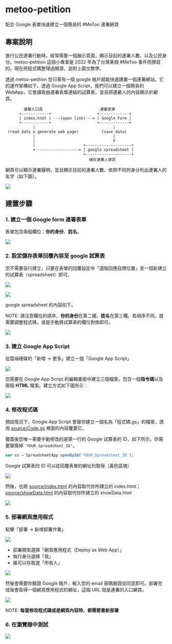 # metoo-petition

配合 Google 表單快速建立一個簡易的 #MeToo 連署網頁


## 專案說明

進行公民連署行動時，經常需要一個展示頁面，顯示目前的連署人數、以及公民身分。metoo-petition 這個小專案是 2022 年為了台灣某個 #MeToo 事件而撰寫的。現在把程式碼整理過開源，並附上圖文教學。

透過 metoo-petition 您只需有一個 google 帳戶就能快速建置一個連署網站。它的運作架構如下。透過 Google App Script，我們可以建立一個簡易的 WebApp，它會讀取由連署表單連結的試算表，並且把連暑人的內容顯示於網頁。

```
        連署入口頁                         連署表單
      +------------+                    +-------------+
      | index.html | ---(open link)---> | Google Form |
      +------------+                    +-------------+
            |                                  |
 (read data & generate web page)          (save data)
            |                                  |
            |                                  V
            |                     +--------------------+
            +-------------------> | google spreadsheet |
                                  +--------------------+
　　　　　　　　　　　　　　　　　　　　　　儲存連署人資訊
```

網頁可以顯示連署聲明，並且顯示目前的連署人數、依照不同的身分列出連署人的名字（如下圖）。

![](images/web-app-page.png)


## 建置步驟

### 1. 建立一個 Google form 連署表單

表單包含兩個欄位：**你的身份**、**姓名**。 

![](images/google-form-design.png)

### 2. 設定儲存表單回覆內容至 google 試算表

您不需要自行建立，只要在表單的回覆設定中「選取回應目標位置」至一個新建立的試算表（spreadsheet）即可。

![](images/form-reply.png)

![](images/google-form-response.png)

google spreadsheet 的內容如下。

NOTE: 請注意欄位的順序，**你的身份**在第二攔，**姓名**在第三欄。若順序不同，就需要調整程式碼，或是手動將試算表的欄位對換即可。 

![](images/google-spreadsheet.png)

### 3. 建立 Google App Script

從雲端硬碟的「新增 -> 更多」建立一個「Google App Script」

![](images/add-new-gas.gif)

您需要在 Google App Script 的編輯畫面中建立三個檔案，包含一個**指令碼**以及兩個 **HTML** 檔案。建立方式如下圖所示：

![](images/add-html.gif)

### 4. 修改程式碼

預設情況下，Google App Script 會替你建立一個名為「程式碼.gs」的檔案，請用 [source/Code.gs](source/Code.gs) 裡面的內容覆蓋它。

覆蓋後您唯一需要手動修改的是第一行的 Google 試算表的 ID，如下所示，你需要替換掉 `'YOUR_Spreadsheet_ID'`。

```javascript
var ss = SpreadsheetApp.openById('YOUR_Spreadsheet_ID');
```

Google 試算表的 ID 可以從回覆表單的網址列取得（黃色區塊）

![](images/google-spreadsheet-id.png)

然後，也將 [source/index.html](source/index.html) 的內容取代你所建立的 index.html；[source/showData.html](source/showData.html) 的內容取代你所建立的 showData.html

![](images/google-app-script.png)

### 5. 部署網頁應用程式

點擊「部署 -> 新增部署作業」

![](images/google-apps-script-deploy.png)

* 部署類型選擇「網頁應用程式（Deploy as Web App）」
* 執行身分選擇「我」
* 誰可以存取選「所有人」

![](images/deploy-as-web-app.png)

然後會需要你驗證 Google 帳戶，輸入您的 email 密碼驗證並同意即可。部署完成後會取得一個網頁應用程式的網址，這個 URL 就是連署的入口網頁。

![](images/web-app-url.png)

NOTE: **每當修改程式碼或是網頁內容時，都需要重新部署**

### 6. 在瀏覽器中測試

![](images/web-app-page.png)
